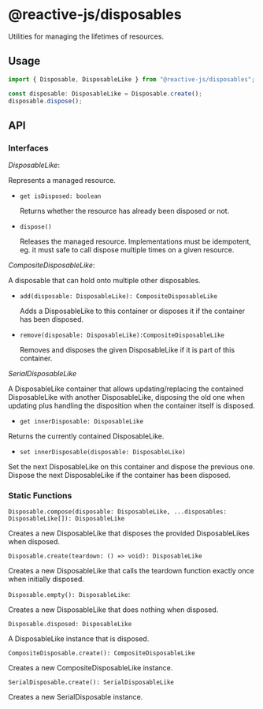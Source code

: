 # @reactive-js/disposables

Utilities for managing the lifetimes of resources.

## Usage

```typescript
import { Disposable, DisposableLike } from "@reactive-js/disposables";

const disposable: DisposableLike = Disposable.create();
disposable.dispose();
```

## API

### Interfaces

*DisposableLike*: 

Represents a managed resource.

* `get isDisposed: boolean`

  Returns whether the resource has already been disposed or not.
  
* `dispose()`

  Releases the managed resource. Implementations must be idempotent, eg. it must safe to call dispose multiple times on a given resource.

*CompositeDisposableLike*: 

A disposable that can hold onto multiple other disposables.

* `add(disposable: DisposableLike): CompositeDisposableLike`

  Adds a DisposableLike to this container or disposes it if the container has been disposed.

* `remove(disposable: DisposableLike):CompositeDisposableLike`

  Removes and disposes the given DisposableLike if it is part of this container.

*SerialDisposableLike*

A DisposableLike container that allows updating/replacing the contained DisposableLike with another DisposableLike, disposing the old one when updating plus handling the disposition when the container itself is disposed.

* `get innerDisposable: DisposableLike`

Returns the currently contained DisposableLike. 

* `set innerDisposable(disposable: DisposableLike)`

Set the next DisposableLike on this container and dispose the previous one. Dispose the next DisposableLike if the container has been disposed.

### Static Functions

`Disposable.compose(disposable: DisposableLike, ...disposables: DisposableLike[]): DisposableLike`

Creates a new DisposableLike that disposes the provided DisposableLikes when disposed.

`Disposable.create(teardown: () => void): DisposableLike`

Creates a new DisposableLike that calls the teardown function exactly once when initially disposed.

`Disposable.empty(): DisposableLike`: 

Creates a new DisposableLike that does nothing when disposed.

`Disposable.disposed: DisposableLike` 

A DisposableLike instance that is disposed.

`CompositeDisposable.create(): CompositeDisposableLike`

Creates a new CompositeDisposableLike instance.

`SerialDisposable.create(): SerialDisposableLike`

Creates a new SerialDisposable instance.
